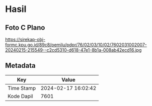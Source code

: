 # Hasil

## Foto C Plano

https://sirekap-obj-formc.kpu.go.id/89c8/pemilu/pdpr/76/02/03/10/02/7602031002007-20240215-215549--c2cd5310-d618-47e1-8b1a-008ab42ecd16.jpg


## Metadata

| Key        | Value               |
| ---------- | ------------------- |
| Time Stamp | 2024-02-17 16:02:42 |
| Kode Dapil | 7601                |



